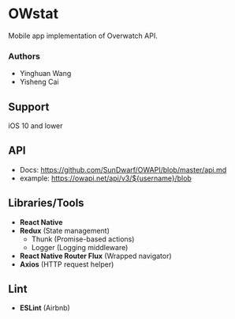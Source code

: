 # OWstat
Mobile app implementation of Overwatch API. 

### Authors
- Yinghuan Wang
- Yisheng Cai

## Support
iOS 10 and lower

## API
- Docs: https://github.com/SunDwarf/OWAPI/blob/master/api.md
- example: https://owapi.net/api/v3/${username}/blob

## Libraries/Tools
- **React Native**
- **Redux** (State management)
  - Thunk (Promise-based actions)
  - Logger (Logging middleware)
- **React Native Router Flux** (Wrapped navigator)
- **Axios** (HTTP request helper)

## Lint
- **ESLint** (Airbnb)
